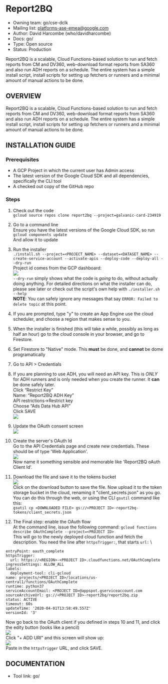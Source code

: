 # Report2BQ

* Owning team: go/cse-dclk
* Mailing list: platforms-ase-emea@google.com
* Author: David Harcombe (who/davidharcombe)
* Docs: go/
* Type: Open source
* Status: Production

Report2BQ is a scalable, Cloud Functions-based solution to run and fetch
reports from CM and DV360, web-download format reports from SA360 and also
run ADH reports on a schedule.
The entire system has a simple install script, install scripts for setting
up fetchers or runners and a minimal amount of manual actions to be done.

## OVERVIEW

Report2BQ is a scalable, Cloud Functions-based solution to run and fetch
reports from CM and DV360, web-download format reports from SA360 and also
run ADH reports on a schedule.
The entire system has a simple install script, install scripts for setting
up fetchers or runners and a minimal amount of manual actions to be done.

## INSTALLATION GUIDE

### Prerequisites

* A GCP Project in which the current user has Admin access
* The latest version of the Google Cloud SDK and all dependencies, specifically
  the CLI tool
* A checked out copy of the GitHub repo

### Steps

1. Check out the code \
  `gcloud source repos clone report2bq --project=galvanic-card-234919`

1. Go to a command line \
Ensure you have the latest versions of the Google Cloud SDK, so run \
`gcloud components update` \
And allow it to update

1. Run the installer \
`./install.sh --project=<PROJECT_NAME> --dataset=<DATASET_NAME> --create-service-account --activate-apis --deploy-code --deploy-all --dry-run` \
Project id comes from the GCP dashboard: \
![](screenshots/1-project_id.png) \
`--dry-run` simply shows what the code is _going_ to do, without actually doing anything. 
For detailed directions on what the installer can do, please see later or check out the script's own help with
`./installer.sh --help` \
**NOTE**: You can safely ignore any messages that say `ERROR: Failed to delete topic` at this point.

1. If you are prompted, type "y" to create an App Engine use the cloud scheduler, and choose a region  that makes
sense to you.

1. When the installer is finished (this will take a while, possibly as long as half an hour) go to the cloud console
in your browser, and go to Firestore.

1. Set Firestore to "Native" mode. This **must** be done, and **cannot** be dome programatically

1. Go to API > Credentials

1. If you are planning to use ADH, you will need an API key. This is *ONLY* for ADH runners and is only needed
when you create the runner. It **can** be done safely later. \
Click “Restrict Key” \
Name: “Report2BQ ADH Key” \
API restrictions->Restrict key \
Choose “Ads Data Hub API” \
Click SAVE \
![](screenshots/3-API_Key.png)

1. Update the OAuth consent screen \
![](screenshots/2-OAuth_consent.png)

1. Create the server's OAuth Id \
Go to the API Credentials page and create new credentials. These should be of type
'Web Application'. \
![](screenshots/4-OAuthClientId.png) \
Now name it something sensible and memorable like 'Report2BQ oAuth Client Id'.

1. Download the file and save it to the tokens bucket \
![](screenshots/5-OAuth_client.png) \
Click on the download button to save the file. Now upload it to the token storage bucket in the
cloud, renaming it "client_secrets.json" as you go. You can do this through the web, or using the
CLI `gsutil` command like this: \
`gsutil cp <DOWNLOADED FILE> gs://<PROJECT ID>-report2bq-tokens/client_secrets.json`

1. The Final step: enable the OAuth flow \
At the command line, issue the following command:
`gcloud functions describe OAuthComplete --project=<PROJECT ID>`  \
This will go to the newly deployed cloud function and fetch the description. You need the 
line after `httpsTrigger:`, that starts `url:` \

```availableMemoryMb: 256
entryPoint: oauth_complete
httpsTrigger:
  url: https://<REGION>-<PROJECT ID>.cloudfunctions.net/OAuthComplete
ingressSettings: ALLOW_ALL
labels:
  deployment-tool: cli-gcloud
name: projects/<PROJECT ID>/locations/us-central1/functions/OAuthComplete
runtime: python37
serviceAccountEmail: <PROJECT ID>@appspot.gserviceaccount.com
sourceArchiveUrl: gs://<PROJECT ID>-report2bq/report2bq.zip
status: ACTIVE
timeout: 60s
updateTime: '2020-04-01T13:58:49.557Z'
versionId: '3'
```
Now go back to the OAuth client if you defined in steps 10 and 11, and click the edity button (looks like a pencil) \
![](screenshots/6-RedirectURI.png) \
Click "+ ADD URI"  and this screen will show up: \
![](screenshots/7-OAuthRedirectURI.png) \
Paste in the `httpsTrigger` URL, and click SAVE.


## DOCUMENTATION

* Tool link: go/
